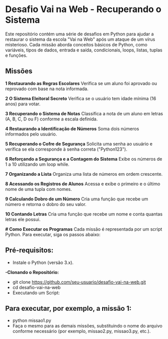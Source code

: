 # Desafio Vai na Web - Recuperando o Sistema
Este repositório contém uma série de desafios em Python para ajudar a restaurar o sistema da escola
"Vai na Web" após um ataque de um vírus misterioso. Cada missão aborda conceitos básicos de Python,
como variáveis, tipos de dados, entrada e saída, condicionais, loops, listas, tuplas e funções.

## Missões

**1 Restaurando as Regras Escolares**
Verifica se um aluno foi aprovado ou reprovado com base na nota informada.

**2 O Sistema Eleitoral Secreto**
Verifica se o usuário tem idade mínima (16 anos) para votar.

**3 Recuperando o Sistema de Notas**
Classifica a nota de um aluno em letras (A, B, C, D ou F) conforme a escala definida.

**4 Restaurando a Identificação de Números**
Soma dois números informados pelo usuário.

**5 Recuperando o Cofre de Segurança**
Solicita uma senha ao usuário e verifica se ela corresponde à senha correta ("Python123").

**6 Reforçando a Segurança e a Contagem do Sistema**
Exibe os números de 1 a 10 utilizando um loop while.

**7 Organizando a Lista**
Organiza uma lista de números em ordem crescente.

**8 Acessando os Registros de Alunos**
Acessa e exibe o primeiro e o último nome de uma tupla com nomes.

**9 Calculando Dobro de um Número**
Cria uma função que recebe um número e retorna o dobro do seu valor.

**10 Contando Letras**
Cria uma função que recebe um nome e conta quantas letras ele possui.

**# Como Executar os Programas**
Cada missão é representada por um script Python. Para executar, siga os passos abaixo:

## Pré-requisitos:

- Instale o Python (versão 3.x).

**-Clonando o Repositório:**
- git clone https://github.com/seu-usuario/desafio-vai-na-web.git
- cd desafio-vai-na-web
- Executando um Script:

## Para executar, por exemplo, a missão 1:

- python missao1.py
- Faça o mesmo para as demais missões, substituindo o nome do arquivo conforme necessário (por exemplo, missao2.py, missao3.py, etc.).

